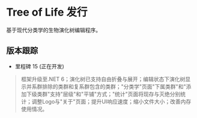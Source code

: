 # Tree of Life 发行
基于现代分类学的生物演化树编辑程序。

## 版本跟踪
* 里程碑 15 (正在开发)
> 框架升级至.NET 6；演化树已支持自由折叠与展开；编辑状态下演化树显示并系群排除的类群和复系群包含的类群；"分类学"页面"下属类群"和"添加下级类群"支持"层级"和"平铺"方式；"统计"页面将现存与灭绝分别统计；调整Logo与"关于"页面；提升UI响应速度；缩小文件大小；改善内存使用情况。
